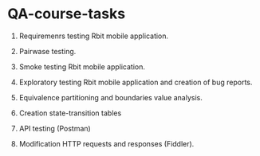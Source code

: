# QA-course-tasks
1. Requiremenrs testing Rbit mobile application.

2. Pairwase testing.

3. Smoke testing Rbit mobile application.

4. Exploratory testing Rbit mobile application and creation of bug reports.

5. Equivalence partitioning and boundaries value analysis.

6. Creation state-transition tables

7. API testing (Postman)

8. Modification HTTP requests and responses (Fiddler).

